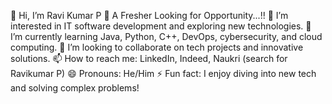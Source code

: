 👋 Hi, I’m Ravi Kumar P
🤖 A Fresher Looking for Opportunity...!!
👀 I’m interested in IT software development and exploring new technologies.
🌱 I’m currently learning Java, Python, C++, DevOps, cybersecurity, and cloud computing.
💞️ I’m looking to collaborate on tech projects and innovative solutions.
📫 How to reach me: LinkedIn, Indeed, Naukri (search for Ravikumar P)
😄 Pronouns: He/Him
⚡ Fun fact: I enjoy diving into new tech and solving complex problems!

<!---
Ravikumar43r/Ravikumar43r is a ✨ special ✨ repository because its `README.md` (this file) appears on your GitHub profile.
You can click the Preview link to take a look at your changes.
--->
